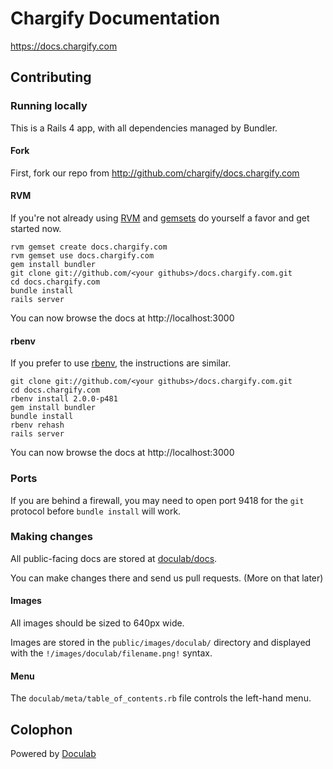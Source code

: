 Chargify Documentation
======================

<https://docs.chargify.com>

Contributing
------------

### Running locally

This is a Rails 4 app, with all dependencies managed by Bundler.  

#### Fork

First, fork our repo from <http://github.com/chargify/docs.chargify.com>

#### RVM

If you're not already using [RVM](http://rvm.beginrescueend.com/) and [gemsets](http://rvm.beginrescueend.com/gemsets/) do yourself a favor and get started now.

    rvm gemset create docs.chargify.com
    rvm gemset use docs.chargify.com
    gem install bundler
    git clone git://github.com/<your githubs>/docs.chargify.com.git
    cd docs.chargify.com
    bundle install
    rails server

You can now browse the docs at http://localhost:3000

#### rbenv

If you prefer to use [rbenv](https://github.com/sstephenson/rbenv), the instructions are similar.

    git clone git://github.com/<your githubs>/docs.chargify.com.git
    cd docs.chargify.com
    rbenv install 2.0.0-p481
    gem install bundler
    bundle install
    rbenv rehash
    rails server

You can now browse the docs at http://localhost:3000

### Ports

If you are behind a firewall, you may need to open port 9418 for the <code>git</code> protocol before <code>bundle install</code> will work.

### Making changes

All public-facing docs are stored at [doculab/docs](http://github.com/chargify/docs.chargify.com/tree/master/doculab/docs/).

You can make changes there and send us pull requests.  (More on that later)

#### Images

All images should be sized to 640px wide.

Images are stored in the <code>public/images/doculab/</code> directory and displayed with the <code>!/images/doculab/filename.png!</code> syntax.

#### Menu

The <code>doculab/meta/table_of_contents.rb</code> file controls the left-hand menu.


Colophon
---------

Powered by [Doculab](https://github.com/chargify/doculab)
